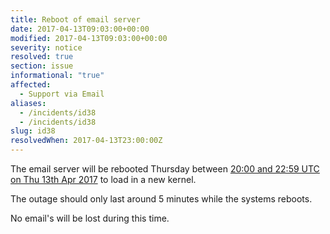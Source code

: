 ```yaml
---
title: Reboot of email server
date: 2017-04-13T09:03:00+00:00
modified: 2017-04-13T09:03:00+00:00
severity: notice
resolved: true
section: issue
informational: "true"
affected:
  - Support via Email
aliases:
  - /incidents/id38
  - /incidents/id38
slug: id38
resolvedWhen: 2017-04-13T23:00:00Z
---
```


The email server will be rebooted Thursday between [20:00 and 22:59 UTC on Thu 13th Apr 2017](https://www.timeanddate.com/worldclock/fixedtime.html?iso=20170413T20&ah=3) to load in a new kernel.

The outage should only last around 5 minutes while the systems reboots.

No email's will be lost during this time.

